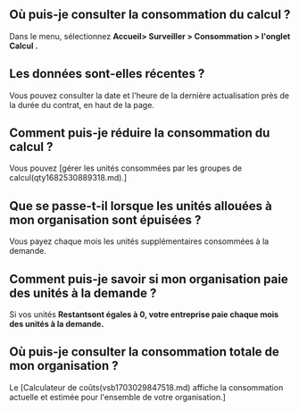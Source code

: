 ## Où puis-je consulter la consommation du calcul ?


Dans le menu, sélectionnez **Accueil> **Surveiller** > **Consommation** > l'onglet **Calcul** .**

## Les données sont-elles récentes ?


Vous pouvez consulter la date et l'heure de la dernière actualisation près de la durée du contrat, en haut de la page.

## Comment puis-je réduire la consommation du calcul ?


Vous pouvez [gérer les unités consommées par les groupes de calcul(qty1682530889318.md).]

## Que se passe-t-il lorsque les unités allouées à mon organisation sont épuisées ?


Vous payez chaque mois les unités supplémentaires consommées à la demande.

## Comment puis-je savoir si mon organisation paie des unités à la demande ?


Si vos unités **Restantsont égales à 0, votre entreprise paie chaque mois des unités à la demande.**

## Où puis-je consulter la consommation totale de mon organisation ?


Le [Calculateur de coûts(vsb1703029847518.md) affiche la consommation actuelle et estimée pour l'ensemble de votre organisation.]

